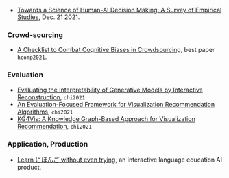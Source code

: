 
- [Towards a Science of Human-AI Decision Making: A Survey of Empirical Studies](https://arxiv.org/pdf/2112.11471.pdf), Dec. 21 2021. 

### Crowd-sourcing

- [A Checklist to Combat Cognitive Biases in Crowdsourcing](https://timdraws.net/files/papers/A_Checklist_to_Combat_Cognitive_Biases_in_Crowdsourcing.pdf), best paper `hcomp2021`.

### Evaluation

- [Evaluating the Interpretability of Generative Models by Interactive Reconstruction](https://dl.acm.org/doi/pdf/10.1145/3411764.3445296), `chi2021`
- [An Evaluation-Focused Framework for Visualization Recommendation Algorithms](https://homes.cs.washington.edu/~leibatt/static/papers/zeng2021evaluation.pdf), `chi2021`
- [KG4Vis: A Knowledge Graph-Based Approach for Visualization Recommendation](https://arxiv.org/pdf/2107.12548.pdf), `chi2021`

### Application, Production

- [Learn にほんご without even trying](https://jointoucan.com/), an interactive language education AI product.
